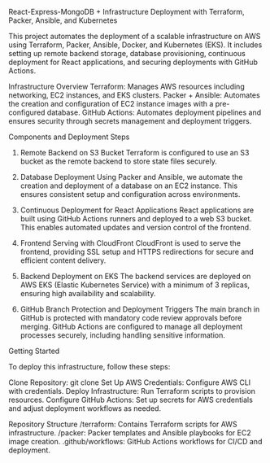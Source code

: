 React-Express-MongoDB + Infrastructure Deployment with Terraform, Packer, Ansible, and Kubernetes

This project automates the deployment of a scalable infrastructure on AWS using Terraform, Packer, Ansible, Docker, and Kubernetes (EKS). It includes setting up remote backend storage, database provisioning, continuous deployment for React applications, and securing deployments with GitHub Actions.

Infrastructure Overview
Terraform: Manages AWS resources including networking, EC2 instances, and EKS clusters.
Packer + Ansible: Automates the creation and configuration of EC2 instance images with a pre-configured database.
GitHub Actions: Automates deployment pipelines and ensures security through secrets management and deployment triggers.

Components and Deployment Steps

1. Remote Backend on S3 Bucket
Terraform is configured to use an S3 bucket as the remote backend to store state files securely.

2. Database Deployment
Using Packer and Ansible, we automate the creation and deployment of a database on an EC2 instance. This ensures consistent setup and configuration across environments.

3. Continuous Deployment for React Applications
React applications are built using GitHub Actions runners and deployed to a web S3 bucket. This enables automated updates and version control of the frontend.

4. Frontend Serving with CloudFront
CloudFront is used to serve the frontend, providing SSL setup and HTTPS redirections for secure and efficient content delivery.

5. Backend Deployment on EKS
The backend services are deployed on AWS EKS (Elastic Kubernetes Service) with a minimum of 3 replicas, ensuring high availability and scalability.

6. GitHub Branch Protection and Deployment Triggers
The main branch in GitHub is protected with mandatory code review approvals before merging. GitHub Actions are configured to manage all deployment processes securely, including handling sensitive information.

Getting Started

To deploy this infrastructure, follow these steps:

Clone Repository: git clone <repository-url>
Set Up AWS Credentials: Configure AWS CLI with credentials.
Deploy Infrastructure: Run Terraform scripts to provision resources.
Configure GitHub Actions: Set up secrets for AWS credentials and adjust deployment workflows as needed.

Repository Structure
/terraform: Contains Terraform scripts for AWS infrastructure.
/packer: Packer templates and Ansible playbooks for EC2 image creation.
.github/workflows: GitHub Actions workflows for CI/CD and deployment.
